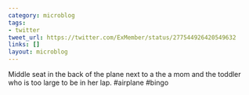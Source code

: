 ```yaml
---
category: microblog
tags:
- twitter
tweet_url: https://twitter.com/ExMember/status/277544926420549632
links: []
layout: microblog
---
```

Middle seat in the back of the plane next to a the a mom and the toddler who is too large to be in her lap. #airplane #bingo
